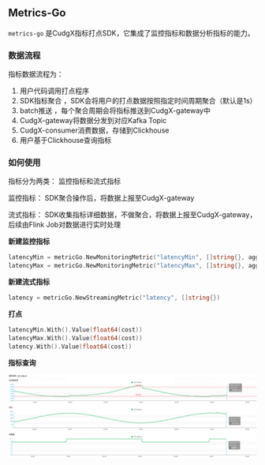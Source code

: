 ## Metrics-Go 

`metrics-go` 是CudgX指标打点SDK，它集成了监控指标和数据分析指标的能力。


### 数据流程

指标数据流程为： 
1. 用户代码调用打点程序 
2. SDK指标聚合 ，SDK会将用户的打点数据按照指定时间周期聚合（默认是1s） 
3. batch推送 ，每个聚合周期会将指标推送到CudgX-gateway中
4. CudgX-gateway将数据分发到对应Kafka Topic
5. CudgX-consumer消费数据，存储到Clickhouse
6. 用户基于Clickhouse查询指标

### 如何使用

指标分为两类： 监控指标和流式指标

监控指标： SDK聚合操作后，将数据上报至CudgX-gateway

流式指标： SDK收集指标详细数据，不做聚合，将数据上报至CudgX-gateway，后续由Flink Job对数据进行实时处理

**新建监控指标**

```go
latencyMin = metricGo.NewMonitoringMetric("latencyMin", []string{}, aggregate.NewMinBuilder())
latencyMax = metricGo.NewMonitoringMetric("latencyMax", []string{}, aggregate.NewMaxBuilder())
```

**新建流式指标**

```go
latency = metricGo.NewStreamingMetric("latency", []string{})
```

**打点**

```go
latencyMin.With().Value(float64(cost))
latencyMax.With().Value(float64(cost))
latency.With().Value(float64(cost))
```

**指标查询**


![metrics-query](./images/metrics-query.png)

